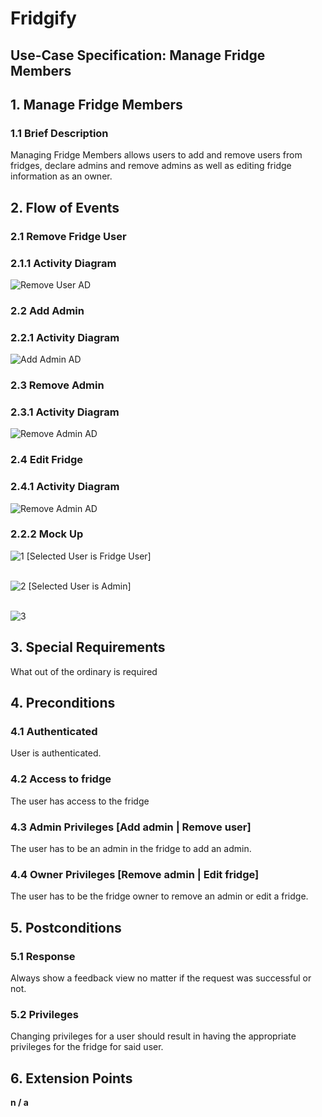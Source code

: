 # Fridgify

## Use-Case Specification: Manage Fridge Members

## 1. Manage Fridge Members

### 1.1 Brief Description

Managing Fridge Members allows users to add and remove users from fridges, declare admins and remove admins as well as editing fridge information as an owner.

## 2. Flow of Events

### 2.1 Remove Fridge User

### 2.1.1 Activity Diagram

![Remove User AD](./removeUser.png)

### 2.2 Add Admin

### 2.2.1 Activity Diagram

![Add Admin AD](./addAdmin.png)

### 2.3 Remove Admin

### 2.3.1 Activity Diagram

![Remove Admin AD](./removeAdminAD.png)

### 2.4 Edit Fridge

### 2.4.1 Activity Diagram

![Remove Admin AD](./editFridgeAD.png)

### 2.2.2 Mock Up

![1](./AddAdminRemoveUser.png) [Selected User is Fridge User] <br/><br/>

![2](./RemoveAdmin.png) [Selected User is Admin] <br/><br/>

![3](./EditFridge.png)

## 3. Special Requirements

What out of the ordinary is required 

## 4. Preconditions

### 4.1 Authenticated

User is authenticated.

### 4.2 Access to fridge

The user has access to the fridge

### 4.3 Admin Privileges [Add admin | Remove user]

The user has to be an admin in the fridge to add an admin.

### 4.4 Owner Privileges [Remove admin | Edit fridge]

The user has to be the fridge owner to remove an admin or edit a fridge.

## 5. Postconditions

### 5.1 Response

Always show a feedback view no matter if the request was successful or not.

### 5.2 Privileges

Changing privileges for a user should result in having the appropriate privileges for the fridge for said user.

## 6. Extension Points

**n / a**